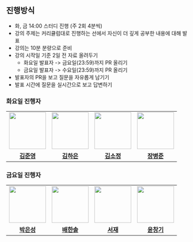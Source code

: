 ## 진행방식

- 화, 금 14:00 스터디 진행 (주 2회 4분씩)
- 강의 주제는 커리큘럼대로 진행하는 선에서 자신이 더 깊게 공부한 내용에 대해 발표
- 강의는 10분 분량으로 준비
- 강의 시작일 기준 2일 전 자료 올려두기
  - 화요일 발표자 -> 금요일(23:59)까지 PR 올리기
  - 금요일 발표자 -> 수요일(23:59)까지 PR 올리기
- 발표자의 PR을 보고 질문을 자유롭게 남기기
- 발표 시간에 질문을 실시간으로 보고 답변하기

### 화요일 진행자

<table>
 <tr>
    <td align="center"><a href="https://github.com/junyoungkim12"><img src="https://avatars.githubusercontent.com/u/145948570?v=4" width="100px;" alt=""></a></td>
    <td align="center"><a href="https://github.com/hanni66"><img src="https://avatars.githubusercontent.com/u/72500673?v=4" width="100px;" alt=""></a></td>
    <td align="center"><a href="https://github.com/ulthwjdwkd"><img src="https://avatars.githubusercontent.com/u/159230525?v=4" width="100px;" alt=""></a></td>
    <td align="center"><a href="https://github.com/ByeongJun-Jang"><img src="https://avatars.githubusercontent.com/u/85213981?v=4" width="100px;" alt=""></a></td>
  </tr>
  <tr>
    <td align="center"><a href="https://github.com/junyoungkim12"><b>김준영</b></a></td>
    <td align="center"><a href="https://github.com/hanni66"><b>김하은</b></a></td>
    <td align="center"><a href="https://github.com/ulthwjdwkd"><b>김소정</b></a></td>
    <td align="center"><a href="https://github.com/ByeongJun-Jang"><b>장병준</b></a></td>
  </tr>
</table>

### 금요일 진행자

<table>
 <tr>
    <td align="center"><a href="https://github.com/gltdhd"><img src="https://avatars.githubusercontent.com/u/134563283?v=4" width="100px;" alt=""></a></td>
    <td align="center"><a href="https://github.com/WhitebearM"><img src="https://avatars.githubusercontent.com/u/109911154?v=4" width="100px;" alt=""></a></td>
    <td align="center"><a href="https://github.com/SJ70"><img src="https://avatars.githubusercontent.com/u/50670730?v=4" width="100px;" alt=""></a></td>
    <td align="center"><a href="https://github.com/changkiyun"><img src="https://avatars.githubusercontent.com/u/53373279?v=4" width="100px;" alt=""></a></td>
  </tr>
  <tr>
    <td align="center"><a href="https://github.com/gltdhd"><b>박은성</b></a></td>
    <td align="center"><a href="https://github.com/WhitebearM"><b>배한솔</b></a></td>
    <td align="center"><a href="https://github.com/SJ70"><b>서재</b></a></td>
    <td align="center"><a href="https://github.com/changkiyun"><b>윤창기</b></a></td>
  </tr>
</table>
